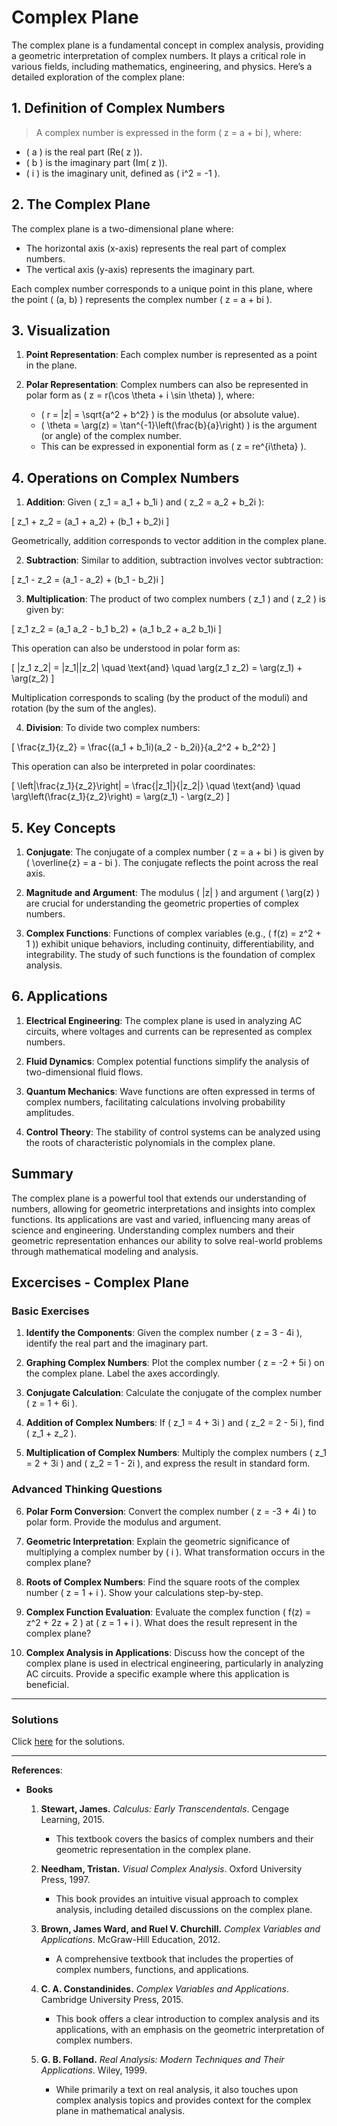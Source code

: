 # Complex Plane

The complex plane is a fundamental concept in complex analysis, providing a geometric interpretation of complex numbers. It plays a critical role in various fields, including mathematics, engineering, and physics. Here’s a detailed exploration of the complex plane:

## 1. Definition of Complex Numbers
>A complex number is expressed in the form \( z = a + bi \), where:
>
- \( a \) is the real part (Re\( z \)).
- \( b \) is the imaginary part (Im\( z \)).
- \( i \) is the imaginary unit, defined as \( i^2 = -1 \).

## 2. The Complex Plane
The complex plane is a two-dimensional plane where:

- The horizontal axis (x-axis) represents the real part of complex numbers.
- The vertical axis (y-axis) represents the imaginary part.

Each complex number corresponds to a unique point in this plane, where the point \( (a, b) \) represents the complex number \( z = a + bi \).

## 3. Visualization
1. **Point Representation**: Each complex number is represented as a point in the plane.
2. **Polar Representation**: Complex numbers can also be represented in polar form as \( z = r(\cos \theta + i \sin \theta) \), where:

   - \( r = |z| = \sqrt{a^2 + b^2} \) is the modulus (or absolute value).
   - \( \theta = \arg(z) = \tan^{-1}\left(\frac{b}{a}\right) \) is the argument (or angle) of the complex number.
   - This can be expressed in exponential form as \( z = re^{i\theta} \).

## 4. Operations on Complex Numbers
1. **Addition**: Given \( z_1 = a_1 + b_1i \) and \( z_2 = a_2 + b_2i \):

\[
z_1 + z_2 = (a_1 + a_2) + (b_1 + b_2)i
\]

   Geometrically, addition corresponds to vector addition in the complex plane.

2. **Subtraction**: Similar to addition, subtraction involves vector subtraction:

\[
z_1 - z_2 = (a_1 - a_2) + (b_1 - b_2)i
\]

3. **Multiplication**: The product of two complex numbers \( z_1 \) and \( z_2 \) is given by:

\[
z_1 z_2 = (a_1 a_2 - b_1 b_2) + (a_1 b_2 + a_2 b_1)i
\]

   This operation can also be understood in polar form as:

\[
|z_1 z_2| = |z_1||z_2| \quad \text{and} \quad \arg(z_1 z_2) = \arg(z_1) + \arg(z_2)
\]

   Multiplication corresponds to scaling (by the product of the moduli) and rotation (by the sum of the angles).

4. **Division**: To divide two complex numbers:

\[
\frac{z_1}{z_2} = \frac{(a_1 + b_1i)(a_2 - b_2i)}{a_2^2 + b_2^2}
\]

   This operation can also be interpreted in polar coordinates:

\[
\left|\frac{z_1}{z_2}\right| = \frac{|z_1|}{|z_2|} \quad \text{and} \quad \arg\left(\frac{z_1}{z_2}\right) = \arg(z_1) - \arg(z_2)
\]

## 5. Key Concepts

1. **Conjugate**: The conjugate of a complex number \( z = a + bi \) is given by \( \overline{z} = a - bi \). The conjugate reflects the point across the real axis.

2. **Magnitude and Argument**: The modulus \( |z| \) and argument \( \arg(z) \) are crucial for understanding the geometric properties of complex numbers.

3. **Complex Functions**: Functions of complex variables (e.g., \( f(z) = z^2 + 1 \)) exhibit unique behaviors, including continuity, differentiability, and integrability. The study of such functions is the foundation of complex analysis.

## 6. Applications

1. **Electrical Engineering**: The complex plane is used in analyzing AC circuits, where voltages and currents can be represented as complex numbers.

2. **Fluid Dynamics**: Complex potential functions simplify the analysis of two-dimensional fluid flows.

3. **Quantum Mechanics**: Wave functions are often expressed in terms of complex numbers, facilitating calculations involving probability amplitudes.

4. **Control Theory**: The stability of control systems can be analyzed using the roots of characteristic polynomials in the complex plane.

## Summary

The complex plane is a powerful tool that extends our understanding of numbers, allowing for geometric interpretations and insights into complex functions. Its applications are vast and varied, influencing many areas of science and engineering. Understanding complex numbers and their geometric representation enhances our ability to solve real-world problems through mathematical modeling and analysis.

## Excercises - Complex Plane

### Basic Exercises

1. **Identify the Components**: Given the complex number \( z = 3 - 4i \), identify the real part and the imaginary part.

2. **Graphing Complex Numbers**: Plot the complex number \( z = -2 + 5i \) on the complex plane. Label the axes accordingly.

3. **Conjugate Calculation**: Calculate the conjugate of the complex number \( z = 1 + 6i \).

4. **Addition of Complex Numbers**: If \( z_1 = 4 + 3i \) and \( z_2 = 2 - 5i \), find \( z_1 + z_2 \).

5. **Multiplication of Complex Numbers**: Multiply the complex numbers \( z_1 = 2 + 3i \) and \( z_2 = 1 - 2i \), and express the result in standard form.

### Advanced Thinking Questions

6. **Polar Form Conversion**: Convert the complex number \( z = -3 + 4i \) to polar form. Provide the modulus and argument.

7. **Geometric Interpretation**: Explain the geometric significance of multiplying a complex number by \( i \). What transformation occurs in the complex plane?

8. **Roots of Complex Numbers**: Find the square roots of the complex number \( z = 1 + i \). Show your calculations step-by-step.

9. **Complex Function Evaluation**: Evaluate the complex function \( f(z) = z^2 + 2z + 2 \) at \( z = 1 + i \). What does the result represent in the complex plane?

10. **Complex Analysis in Applications**: Discuss how the concept of the complex plane is used in electrical engineering, particularly in analyzing AC circuits. Provide a specific example where this application is beneficial.

---

### Solutions

Click [here](complex-plane.exer.sol.md) for the solutions.

---

**References**:

* **Books**

    1. **Stewart, James.** *Calculus: Early Transcendentals*. Cengage Learning, 2015.  
        - This textbook covers the basics of complex numbers and their geometric representation in the complex plane.

    2. **Needham, Tristan.** *Visual Complex Analysis*. Oxford University Press, 1997.  
        - This book provides an intuitive visual approach to complex analysis, including detailed discussions on the complex plane.

    3. **Brown, James Ward, and Ruel V. Churchill.** *Complex Variables and Applications*. McGraw-Hill Education, 2012.  
        - A comprehensive textbook that includes the properties of complex numbers, functions, and applications.

    4. **C. A. Constandinides.** *Complex Variables and Applications*. Cambridge University Press, 2015.  
        - This book offers a clear introduction to complex analysis and its applications, with an emphasis on the geometric interpretation of complex numbers.

    5. **G. B. Folland.** *Real Analysis: Modern Techniques and Their Applications*. Wiley, 1999.  
        - While primarily a text on real analysis, it also touches upon complex analysis topics and provides context for the complex plane in mathematical analysis.